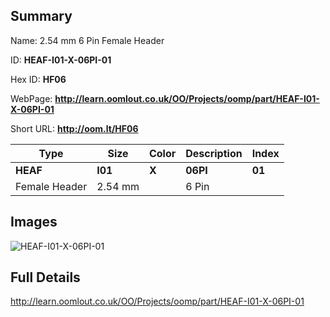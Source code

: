 

## Summary
 
Name:  2.54 mm 6 Pin Female Header 

ID: __HEAF-I01-X-06PI-01__

Hex ID: __HF06__

WebPage: __http://learn.oomlout.co.uk/OO/Projects/oomp/part/HEAF-I01-X-06PI-01__

Short URL: __http://oom.lt/HF06__


| Type   | Size   | Color   | Description   | Index   |    
| ----- | ------   | ------   | -----   | ----   |    
| __HEAF__   					| __I01__   					| __X__    						| __06PI__    					| __01__ |    
| Female Header		| 2.54 mm	| 		| 6 Pin	| 	|

## Images
![HEAF-I01-X-06PI-01](http://oomlout.com/oomp-gen/parts/HEAF-I01-X-06PI-01/HEAF-I01-X-06PI-01_420.jpg)

## Full Details

 http://learn.oomlout.co.uk/OO/Projects/oomp/part/HEAF-I01-X-06PI-01

